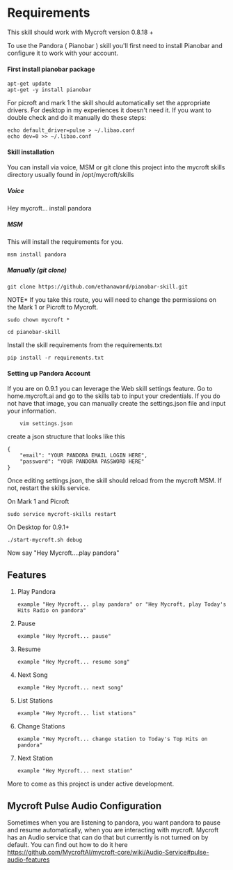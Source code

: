 # Requirements

This skill should work with Mycroft version 0.8.18 +

To use the Pandora ( Pianobar ) skill you'll first need to install Pianobar and configure it to work with your account.

#### First install pianobar package

```
apt-get update
apt-get -y install pianobar
```

For picroft and mark 1 the skill should automatically set the appropriate drivers. For desktop in my experiences it doesn't need it. If you want to double check and do it manually do these steps:

```
echo default_driver=pulse > ~/.libao.conf
echo dev=0 >> ~/.libao.conf
```

#### Skill installation
You can install via voice, MSM or git clone this project into the mycroft skills directory usually found in /opt/mycroft/skills


##### Voice
Hey mycroft... install pandora

##### MSM
This will install the requirements for you. 

```
msm install pandora
```

##### Manually (git clone)

```
git clone https://github.com/ethanaward/pianobar-skill.git
```
NOTE* If you take this route, you will need to change the permissions on the Mark 1 or Picroft to Mycroft.

```
sudo chown mycroft *
```

```
cd pianobar-skill
```

Install the skill requirements from the requirements.txt

```
pip install -r requirements.txt
```

#### Setting up Pandora Account
If you are on 0.9.1 you can leverage the Web skill settings feature. Go to home.mycroft.ai and go to the skills tab to input your credentials. If you do not have that image, you can manually create the settings.json file and input your information.

```
    vim settings.json
```

create a json structure that looks like this

```
{
    "email": "YOUR PANDORA EMAIL LOGIN HERE",
    "password": "YOUR PANDORA PASSWORD HERE"
}
```

Once editing settings.json, the skill should reload from the mycroft MSM. If not, restart the skills service.

On Mark 1 and Picroft
```
sudo service mycroft-skills restart
```

On Desktop for 0.9.1+

```
./start-mycroft.sh debug
```

Now say "Hey Mycroft....play pandora"

## Features

1. Play Pandora 
                
       example "Hey Mycroft... play pandora" or "Hey Mycroft, play Today's Hits Radio on pandora"

2. Pause 
    
       example "Hey Mycroft... pause"

3. Resume
    
       example "Hey Mycroft... resume song"

4. Next Song
    
       example "Hey Mycroft... next song"

5. List Stations
    
       example "Hey Mycroft... list stations"

6. Change Stations
    
       example "Hey Mycroft... change station to Today's Top Hits on pandora"

7. Next Station
       
       example "Hey Mycroft... next station"


More to come as this project is under active development. 

## Mycroft Pulse Audio Configuration
Sometimes when you are listening to pandora, you want pandora to pause and resume automatically, when you are interacting with mycroft. Mycroft has an Audio service that can do that but currently is not turned on by default. You can find out how to do it here https://github.com/MycroftAI/mycroft-core/wiki/Audio-Service#pulse-audio-features
